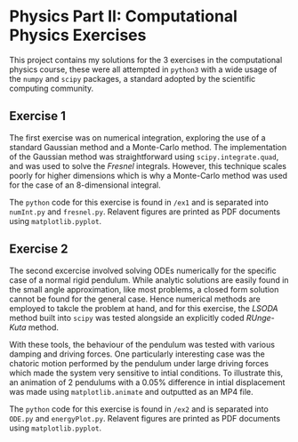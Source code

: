 # Physics Part II: Computational Physics Exercises

This project contains my solutions for the 3 exercises in the computational physics course, these were all attempted in ```python3``` with a wide usage of the ```numpy``` and ```scipy``` packages, a standard  adopted by the scientific computing community. 

## Exercise 1

The first exercise was on numerical integration, exploring the use of a standard Gaussian method and a Monte-Carlo method. The implementation of the Gaussian method was straightforward using ```scipy.integrate.quad```, and was used to solve the *Fresnel* integrals. However, this technique scales poorly for higher dimensions which is why a Monte-Carlo method was used for the case of an 8-dimensional integral.
 
The ```python``` code for this exercise is found in `/ex1` and is separated into ```numInt.py``` and ```fresnel.py```. Relavent figures are printed as PDF documents using ```matplotlib.pyplot```.

## Exercise 2

The second excercise involved solving ODEs numerically for the specific case of a normal rigid pendulum. While analytic solutions are easily found in the small angle approximation, like most problems, a closed form solution cannot be found for the general case. Hence numerical methods are employed to takcle the problem at hand, and for this exercise, the *LSODA* method built into ```scipy``` was tested alongside an explicitly coded *RUnge-Kuta* method. 

With these tools, the behaviour of the pendulum was tested with various damping and driving forces. One particularly interesting case was the chatoric motion performed by the pendulum under large driving forces which made the system very sensitive to intial conditions. To illustrate this, an animation of 2 pendulums with a 0.05% difference in intial displacement was made using ```matplotlib.animate``` and outputted as an MP4 file. 
 
The ```python``` code for this exercise is found in `/ex2` and is separated into ```ODE.py``` and ```energyPlot.py```. Relavent figures are printed as PDF documents using ```matplotlib.pyplot```.
